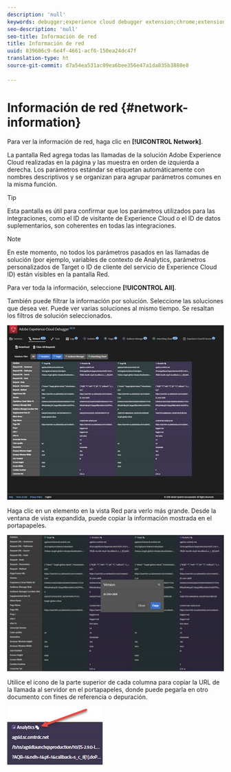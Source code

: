 ```yaml
---
description: 'null'
keywords: debugger;experience cloud debugger extension;chrome;extension;network;information
seo-description: 'null'
seo-title: Información de red
title: Información de red
uuid: 839686c9-6e4f-4661-acf6-150ea24dc47f
translation-type: ht
source-git-commit: d7a54ea531ac09ea6bee356e47a1da835b3880e8

---
```



# Información de red {#network-information}

Para ver la información de red, haga clic en **[!UICONTROL Network]**.

La pantalla Red agrega todas las llamadas de la solución Adobe Experience Cloud realizadas en la página y las muestra en orden de izquierda a derecha. Los parámetros estándar se etiquetan automáticamente con nombres descriptivos y se organizan para agrupar parámetros comunes en la misma función.

>[!TIP]
>
>Esta pantalla es útil para confirmar que los parámetros utilizados para las integraciones, como el ID de visitante de Experience Cloud o el ID de datos suplementarios, son coherentes en todas las integraciones.

>[!NOTE]
>
>En este momento, no todos los parámetros pasados en las llamadas de solución (por ejemplo, variables de contexto de Analytics, parámetros personalizados de Target o ID de cliente del servicio de Experience Cloud ID) están visibles en la pantalla Red.

Para ver toda la información, seleccione **[!UICONTROL All]**.

También puede filtrar la información por solución. Seleccione las soluciones que desea ver. Puede ver varias soluciones al mismo tiempo. Se resaltan los filtros de solución seleccionados.

![](assets/network.jpg)

Haga clic en un elemento en la vista Red para verlo más grande. Desde la ventana de vista expandida, puede copiar la información mostrada en el portapapeles.

![](assets/network-jsversion.jpg)

Utilice el icono de la parte superior de cada columna para copiar la URL de la llamada al servidor en el portapapeles, donde puede pegarla en otro documento con fines de referencia o depuración.

![](assets/copy.jpg)

